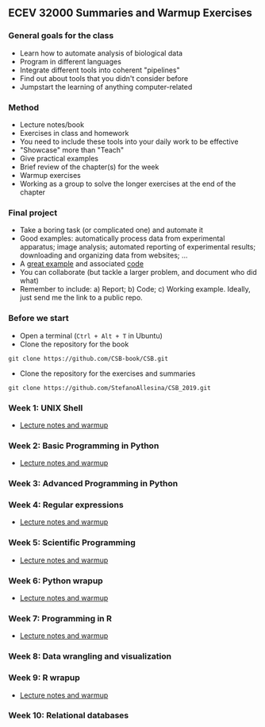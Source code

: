 ## ECEV 32000 Summaries and Warmup Exercises

### General goals for the class

- Learn how to automate analysis of biological data
- Program in different languages
- Integrate different tools into coherent "pipelines"
- Find out about tools that you didn't consider before
- Jumpstart the learning of anything computer-related

### Method

- Lecture notes/book
- Exercises in class and homework
- You need to include these tools into your daily work to be effective
- "Showcase" more than "Teach"
- Give practical examples
- Brief review of the chapter(s) for the week
- Warmup exercises
- Working as a group to solve the longer exercises at the end of the chapter

### Final project

- Take a boring task (or complicated one) and automate it
- Good examples: automatically process data from experimental apparatus; image analysis; automated reporting of experimental results; downloading and organizing data from websites; ...
- A [great example](https://www.biorxiv.org/content/early/2017/03/10/115816) and associated  [code](http://ciliate.org/index.php/show/CDH)
- You can collaborate (but tackle a larger problem, and document who did what)
- Remember to include: a) Report; b) Code; c) Working example. Ideally, just send me the link to a public repo.

### Before we start

- Open a terminal (`Ctrl + Alt + T` in Ubuntu)
- Clone the repository for the book

```
git clone https://github.com/CSB-book/CSB.git
```

- Clone the repository for the exercises and summaries

```
git clone https://github.com/StefanoAllesina/CSB_2019.git
```

### Week 1: UNIX Shell

- [Lecture notes and warmup](notes/week1)

### Week 2: Basic Programming in Python

- [Lecture notes and warmup](notes/week2)

### Week 3: Advanced Programming in Python

### Week 4: Regular expressions

- [Lecture notes and warmup](notes/week4)

### Week 5: Scientific Programming

- [Lecture notes and warmup](notes/week5)

### Week 6: Python wrapup

- [Lecture notes and warmup](notes/week6)

### Week 7: Programming in R

- [Lecture notes and warmup](notes/week7)

### Week 8: Data wrangling and visualization

### Week 9: R wrapup

- [Lecture notes and warmup](notes/week9)

### Week 10: Relational databases

   